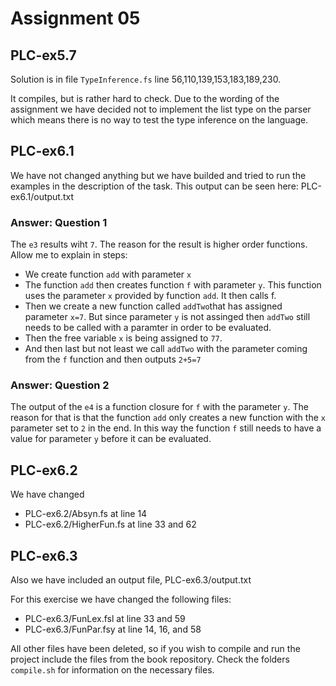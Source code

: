 # Assignment 05
## PLC-ex5.7
Solution is in file `TypeInference.fs` line 56,110,139,153,183,189,230.

It compiles, but is rather hard to check. Due to the wording of the assignment we have decided not to implement the list type on the parser which means there is no way to test the type inference on the language.

## PLC-ex6.1
We have not changed anything but we have builded and tried to run the examples in the description of the task. This output can be seen here: PLC-ex6.1/output.txt

### Answer: Question 1
The `e3` results wiht `7`. The reason for the result is higher order functions. Allow me to explain in steps:
- We create function `add` with parameter `x`
- The function `add` then creates function `f` with parameter `y`. This function uses the parameter `x` provided by function `add`. It then calls f.
- Then we create a new function called `addTwo`that has assigned parameter `x=7`. But since parameter `y` is not assinged then `addTwo` still needs to be called with a paramter in order to be evaluated.
- Then the free variable `x` is being assigned to `77`.
- And then last but not least we call `addTwo` with the parameter coming from the `f` function and then outputs `2+5=7`

### Answer: Question 2
The output of the `e4` is a function closure for `f` with the parameter `y`. The reason for that is that the function `add` only creates a new function with the `x` parameter set to `2` in the end. In this way the function `f` still needs to have a value for parameter `y` before it can be evaluated.

## PLC-ex6.2
We have changed 
- PLC-ex6.2/Absyn.fs at line 14
- PLC-ex6.2/HigherFun.fs at line 33 and 62

## PLC-ex6.3
Also we have included an output file, PLC-ex6.3/output.txt

For this exercise we have changed the following files:
- PLC-ex6.3/FunLex.fsl at line 33 and 59
- PLC-ex6.3/FunPar.fsy at line 14, 16, and 58 

All other files have been deleted, so if you wish to compile and run the project include the files from the book repository. Check the folders `compile.sh` for information on the necessary files.
